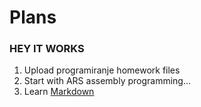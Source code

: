 # Plans
### HEY IT WORKS

1. Upload programiranje homework files
2. Start with ARS assembly programming...
3. Learn [Markdown](https://guides.github.com/features/mastering-markdown/)
